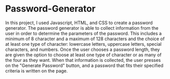 # Password-Generator
In this project, I used Javascript, HTML, and CSS to create a password generator. The password generator is able to collect information from the user in order to determine the parameters of the password. This includes a minimum of 8 character and a maximum of 128 characters and the choice of at least one type of character: lowercase letters, uppercase letters, special characters, and numbers. Once the user chooses a password length, they are given the option to choose at least one type of character or as many of the four as they want. When that information is collected, the user presses on the "Generate Password" button, and a password that fits their specified criteria is written on the page. 